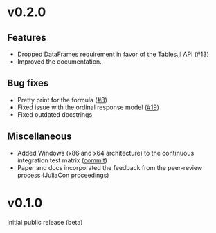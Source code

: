 # v0.2.0

## Features

- Dropped DataFrames requirement in favor of the Tables.jl API ([#13](https://github.com/Nosferican/Econometrics.jl/pull/13))
- Improved the documentation.

## Bug fixes

- Pretty print for the formula ([#8](https://github.com/Nosferican/Econometrics.jl/issues/8))
- Fixed issue with the ordinal response model ([#19](https://github.com/Nosferican/Econometrics.jl/pull/19))
- Fixed outdated docstrings

## Miscellaneous

- Added Windows (x86 and x64 architecture) to the continuous integration test matrix ([commit](https://github.com/Nosferican/Econometrics.jl/commit/969ea35d3f65c401bbf941c0038a3c39f88e9afd))
- Paper and docs incorporated the feedback from the peer-review process (JuliaCon proceedings)

# v0.1.0

Initial public release (beta)
